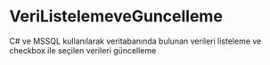 # VeriListelemeveGuncelleme
C# ve MSSQL kullanılarak veritabanında bulunan verileri listeleme ve checkbox ile seçilen verileri güncelleme
